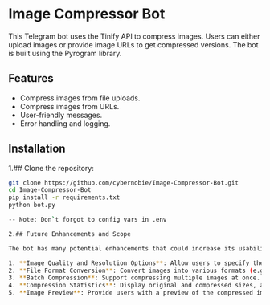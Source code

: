 # Image Compressor Bot

This Telegram bot uses the Tinify API to compress images. Users can either upload images or provide image URLs to get compressed versions. The bot is built using the Pyrogram library.

## Features

- Compress images from file uploads.
- Compress images from URLs.
- User-friendly messages.
- Error handling and logging.

## Installation

1.## Clone the repository:
   ```bash
   git clone https://github.com/cybernobie/Image-Compressor-Bot.git
   cd Image-Compressor-Bot
   pip install -r requirements.txt
   python bot.py

-- Note: Don`t forgot to config vars in .env

2.## Future Enhancements and Scope

The bot has many potential enhancements that could increase its usability and flexibility:

1. **Image Quality and Resolution Options**: Allow users to specify the compression level or target file size and resolution.
2. **File Format Conversion**: Convert images into various formats (e.g., PNG to JPEG) during compression.
3. **Batch Compression**: Support compressing multiple images at once.
4. **Compression Statistics**: Display original and compressed sizes, and the percentage of reduction.
5. **Image Preview**: Provide users with a preview of the compressed image to compare quality.

